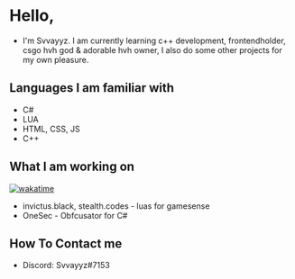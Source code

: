 # Hello,
- I'm Svvayyz. I am currently learning c++ development, frontendholder, csgo hvh god & adorable hvh owner, I also do some other projects for my own pleasure. 
## Languages I am familiar with
- C#
- LUA
- HTML, CSS, JS
- C++
## What I am working on
[![wakatime](https://wakatime.com/badge/user/018b24ba-b1d0-4d9c-b5a5-eed82d06ee18/project/018b24bb-7aac-4c12-8977-870232185c63.svg)](https://wakatime.com/badge/user/018b24ba-b1d0-4d9c-b5a5-eed82d06ee18/project/018b24bb-7aac-4c12-8977-870232185c63)

- invictus.black, stealth.codes - luas for gamesense
- OneSec - Obfcusator for C#
## How To Contact me
- Discord: Svvayyz#7153

